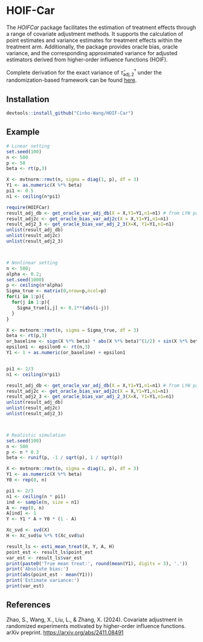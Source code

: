 # HOIF-Car

The *HOIFCar* package facilitates the estimation of treatment effects through a range of covariate adjustment methods. It supports the calculation of point estimates and variance estimates for treatment effects within the treatment arm. Additionally, the package provides oracle bias, oracle variance, and the corresponding approximated variance for adjusted estimators derived from higher-order influence functions (HOIF).
   

Complete derivation for the exact variance of $\hat{\tau}_{\mathsf{adj}, 2}^{\dagger}$ under the randomization-based framework can be found [here](https://github.com/Cinbo-Wang/HOIF-Car/blob/main/var-db.pdf).

## Installation
```R
devtools::install_github("Cinbo-Wang/HOIF-Car")
```

## Example

```R
# Linear setting
set.seed(100)
n <- 500
p <- 50
beta <- rt(p,3)

X <- mvtnorm::rmvt(n, sigma = diag(1, p), df = 3)
Y1 <- as.numeric(X %*% beta)
pi1 <- 0.5
n1 <- ceiling(n*pi1)

require(HOIFCar)
result_adj_db <- get_oracle_var_adj_db(X = X,Y1=Y1,n1=n1) # from LYW paper
result_adj2c <- get_oracle_bias_var_adj2c(X = X,Y1=Y1,n1=n1)
result_adj2_3 <- get_oracle_bias_var_adj_2_3(X=X, Y1=Y1,n1=n1)
unlist(result_adj_db)
unlist(result_adj2c)
unlist(result_adj2_3)



# Nonlinear setting
n <- 500;
alpha <- 0.2;
set.seed(1000)
p <- ceiling(n*alpha)
Sigma_true <- matrix(0,nrow=p,ncol=p)
for(i in 1:p){
  for(j in 1:p){
    Sigma_true[i,j] <- 0.1**(abs(i-j))
  }
}

X <- mvtnorm::rmvt(n, sigma = Sigma_true, df = 3)
beta <- rt(p,3)
or_baseline <- sign(X %*% beta) * abs(X %*% beta)^(1/2) + sin(X %*% beta)
epsilon1 <- epsilon0 <- rt(n,3)
Y1 <- 1 + as.numeric(or_baseline) + epsilon1


pi1 <- 2/3
n1 <- ceiling(n*pi1)

result_adj_db <- get_oracle_var_adj_db(X = X,Y1=Y1,n1=n1) # from LYW paper
result_adj2c <- get_oracle_bias_var_adj2c(X = X,Y1=Y1,n1=n1)
result_adj2_3 <- get_oracle_bias_var_adj_2_3(X=X, Y1=Y1,n1=n1)
unlist(result_adj_db)
unlist(result_adj2c)
unlist(result_adj2_3)



# Realistic simulation
set.seed(100)
n <- 500
p <- n * 0.3
beta <- runif(p, -1 / sqrt(p), 1 / sqrt(p))

X <- mvtnorm::rmvt(n, sigma = diag(1, p), df = 3)
Y1 <- as.numeric(X %*% beta)
Y0 <- rep(0, n)

pi1 <- 2/3
n1 <- ceiling(n * pi1)
ind <- sample(n, size = n1)
A <- rep(0, n)
A[ind] <- 1
Y <- Y1 * A + Y0 * (1 - A)

Xc_svd <- svd(X)
H <- Xc_svd$u %*% t(Xc_svd$u)

result_ls <- esti_mean_treat(X, Y, A, H)
point_est <- result_ls$point_est
var_est <- result_ls$var_est
print(paste0('True mean treat:', round(mean(Y1), digits = 3), '.'))
print('Absolute bias:')
print(abs(point_est - mean(Y1)))
print('Estimate variance:')
print(var_est)

```



## References
Zhao, S., Wang, X., Liu, L., & Zhang, X. (2024). Covariate adjustment in randomized experiments motivated by higher-order influence functions. arXiv preprint. https://arxiv.org/abs/2411.08491
